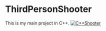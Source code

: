 # ThirdPersonShooter
This is my main project in C++.
[![C++Shooter](http://img.youtube.com/vi/<3Jk3Xcf-ZvY>/0.jpg)](https://www.youtube.com/watch?v=3Jk3Xcf-ZvY) </br>
